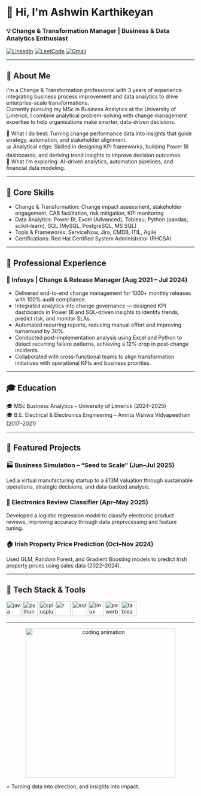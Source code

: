 # 👋 Hi, I'm Ashwin Karthikeyan  
### 💡 Change & Transformation Manager | Business & Data Analytics Enthusiast  

[![LinkedIn](https://img.shields.io/badge/LinkedIn-ashwin--kar-blue?style=flat-square&logo=linkedin)](https://www.linkedin.com/in/ashwin-kar/)
[![LeetCode](https://img.shields.io/badge/LeetCode-ashwink27-orange?style=flat-square&logo=leetcode)](https://leetcode.com/u/ashwink27/)
[![Gmail](https://img.shields.io/badge/Email-ashwinkmdu%40gmail.com-red?style=flat-square&logo=gmail)](mailto:ashwinkmdu@gmail.com)

---

## 🚀 About Me  

I'm a Change & Transformation professional with 3 years of experience integrating business process improvement and data analytics to drive enterprise-scale transformations.  
Currently pursuing my MSc in Business Analytics at the University of Limerick, I combine analytical problem-solving with change management expertise to help organisations make smarter, data-driven decisions.  

💼 What I do best: Turning change performance data into insights that guide strategy, automation, and stakeholder alignment.  
📊 Analytical edge: Skilled in designing KPI frameworks, building Power BI dashboards, and deriving trend insights to improve decision outcomes.  
🤖 What I’m exploring: AI-driven analytics, automation pipelines, and financial data modeling.  

---

## 🧠 Core Skills  

- Change & Transformation: Change impact assessment, stakeholder engagement, CAB facilitation, risk mitigation, KPI monitoring  
- Data Analytics: Power BI, Excel (Advanced), Tableau, Python (pandas, scikit-learn), SQL (MySQL, PostgreSQL, MS SQL)  
- Tools & Frameworks: ServiceNow, Jira, CMDB, ITIL, Agile  
- Certifications: Red Hat Certified System Administrator (RHCSA)  

---

## 💼 Professional Experience  

### 🏢 Infosys | Change & Release Manager (Aug 2021 – Jul 2024)  
- Delivered end-to-end change management for 1000+ monthly releases with 100% audit compliance.  
- Integrated analytics into change governance — designed KPI dashboards in Power BI and SQL-driven insights to identify trends, predict risk, and monitor SLAs.  
- Automated recurring reports, reducing manual effort and improving turnaround by 30%.  
- Conducted post-implementation analysis using Excel and Python to detect recurring failure patterns, achieving a 12% drop in post-change incidents.  
- Collaborated with cross-functional teams to align transformation initiatives with operational KPIs and business priorities.  

---

## 🎓 Education  

🎓 MSc Business Analytics – University of Limerick (2024–2025)  
🎓 B.E. Electrical & Electronics Engineering – Amrita Vishwa Vidyapeetham (2017–2021)  

---

## 🧩 Featured Projects  

### 🏭 Business Simulation – “Seed to Scale” (Jun–Jul 2025)  
Led a virtual manufacturing startup to a £13M valuation through sustainable operations, strategic decisions, and data-backed analysis.

### 💬 Electronics Review Classifier (Apr–May 2025)  
Developed a logistic regression model to classify electronic product reviews, improving accuracy through data preprocessing and feature tuning.

### 🏠 Irish Property Price Prediction (Oct–Nov 2024)  
Used GLM, Random Forest, and Gradient Boosting models to predict Irish property prices using sales data (2022–2024).  

---

## 🧰 Tech Stack & Tools  

<p align="left">
  <img src="https://cdn.jsdelivr.net/gh/devicons/devicon/icons/java/java-original.svg" alt="java" width="40" height="40"/>
  <img src="https://cdn.jsdelivr.net/gh/devicons/devicon/icons/python/python-original.svg" alt="python" width="40" height="40"/>
  <img src="https://cdn.jsdelivr.net/gh/devicons/devicon/icons/cplusplus/cplusplus-original.svg" alt="cplusplus" width="40" height="40"/>
  <img src="https://cdn.jsdelivr.net/gh/devicons/devicon/icons/r/r-original.svg" alt="r" width="40" height="40"/>
  <img src="https://cdn.jsdelivr.net/gh/devicons/devicon/icons/mysql/mysql-original.svg" alt="sql" width="40" height="40"/>
  <img src="https://cdn.jsdelivr.net/gh/devicons/devicon/icons/linux/linux-original.svg" alt="linux" width="40" height="40"/>
  <img src="https://upload.wikimedia.org/wikipedia/commons/c/cf/New_Power_BI_Logo.svg" alt="powerbi" width="40" height="40"/>
  <img src="https://cdn.worldvectorlogo.com/logos/tableau-software.svg" alt="tableau" width="40" height="40"/>
</p>

---

<p align="center">
  <img src="https://raw.githubusercontent.com/ashwink27/ashwink27/main/assets/coding.gif" width="400" alt="coding animation">
</p>

⭐ Turning data into direction, and insights into impact.
